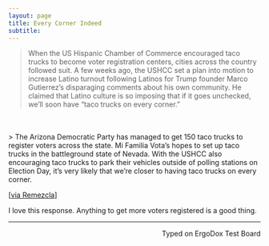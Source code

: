 ```yaml
---
layout: page
title: Every Corner Indeed
subtitle:
---
```


> When the US Hispanic Chamber of Commerce encouraged taco trucks to become voter registration centers, cities across the country followed suit. A few weeks ago, the USHCC set a plan into motion to increase Latino turnout following Latinos for Trump founder Marco Gutierrez’s disparaging comments about his own community. He claimed that Latino culture is so imposing that if it goes unchecked, we’ll soon have “taco trucks on every corner.”
<br>
<br>
> The Arizona Democratic Party has managed to get 150 taco trucks to register voters across the state. Mi Familia Vota’s hopes to set up taco trucks in the battleground state of Nevada. With the USHCC also encouraging taco trucks to park their vehicles outside of polling stations on Election Day, it’s very likely that we’re closer to having taco trucks on every corner.

[[via Remezcla](http://remezcla.com/lists/culture/taco-trucks-voter-registration-texas-arizona/)]

I love this response. Anything to get more voters registered is a good thing.

---
<p align="right">Typed on ErgoDox Test Board</p>
